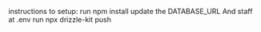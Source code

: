 instructions to setup:
run npm install
update the DATABASE_URL And staff at .env
run npx drizzle-kit push